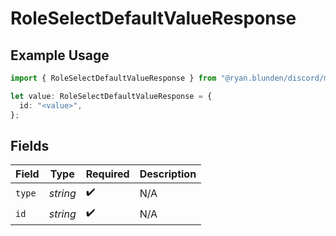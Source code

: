 # RoleSelectDefaultValueResponse

## Example Usage

```typescript
import { RoleSelectDefaultValueResponse } from "@ryan.blunden/discord/models/components";

let value: RoleSelectDefaultValueResponse = {
  id: "<value>",
};
```

## Fields

| Field              | Type               | Required           | Description        |
| ------------------ | ------------------ | ------------------ | ------------------ |
| `type`             | *string*           | :heavy_check_mark: | N/A                |
| `id`               | *string*           | :heavy_check_mark: | N/A                |